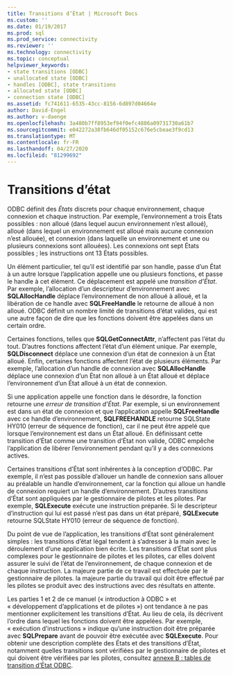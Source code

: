 ```yaml
---
title: Transitions d’État | Microsoft Docs
ms.custom: ''
ms.date: 01/19/2017
ms.prod: sql
ms.prod_service: connectivity
ms.reviewer: ''
ms.technology: connectivity
ms.topic: conceptual
helpviewer_keywords:
- state transitions [ODBC]
- unallocated state [ODBC]
- handles [ODBC], state transitions
- allocated state [ODBC]
- connection state [ODBC]
ms.assetid: fc741611-6535-43cc-8156-6d897d04664e
author: David-Engel
ms.author: v-daenge
ms.openlocfilehash: 3a480b7ff8953ef94f0efc4886a09731730a61b7
ms.sourcegitcommit: e042272a38fb646df05152c676e5cbeae3f9cd13
ms.translationtype: MT
ms.contentlocale: fr-FR
ms.lasthandoff: 04/27/2020
ms.locfileid: "81299692"
---
```

# <a name="state-transitions"></a>Transitions d’état
ODBC définit des *États* discrets pour chaque environnement, chaque connexion et chaque instruction. Par exemple, l’environnement a trois États possibles : non alloué (dans lequel aucun environnement n’est alloué), alloué (dans lequel un environnement est alloué mais aucune connexion n’est allouée), et connexion (dans laquelle un environnement et une ou plusieurs connexions sont allouées). Les connexions ont sept États possibles ; les instructions ont 13 États possibles.  
  
 Un élément particulier, tel qu’il est identifié par son handle, passe d’un État à un autre lorsque l’application appelle une ou plusieurs fonctions, et passe le handle à cet élément. Ce déplacement est appelé une *transition d’État*. Par exemple, l’allocation d’un descripteur d’environnement avec **SQLAllocHandle** déplace l’environnement de non alloué à alloué, et la libération de ce handle avec **SQLFreeHandle** le retourne de alloué à non alloué. ODBC définit un nombre limité de transitions d’état valides, qui est une autre façon de dire que les fonctions doivent être appelées dans un certain ordre.  
  
 Certaines fonctions, telles que **SQLGetConnectAttr**, n’affectent pas l’état du tout. D’autres fonctions affectent l’état d’un élément unique. Par exemple, **SQLDisconnect** déplace une connexion d’un état de connexion à un État alloué. Enfin, certaines fonctions affectent l’état de plusieurs éléments. Par exemple, l’allocation d’un handle de connexion avec **SQLAllocHandle** déplace une connexion d’un État non alloué à un État alloué et déplace l’environnement d’un État alloué à un état de connexion.  
  
 Si une application appelle une fonction dans le désordre, la fonction retourne une *erreur de transition d’État*. Par exemple, si un environnement est dans un état de connexion et que l’application appelle **SQLFreeHandle** avec ce handle d’environnement, **SQLFREEHANDLE** retourne SQLState HY010 (erreur de séquence de fonction), car il ne peut être appelé que lorsque l’environnement est dans un État alloué. En définissant cette transition d’État comme une transition d’État non valide, ODBC empêche l’application de libérer l’environnement pendant qu’il y a des connexions actives.  
  
 Certaines transitions d’État sont inhérentes à la conception d’ODBC. Par exemple, il n’est pas possible d’allouer un handle de connexion sans allouer au préalable un handle d’environnement, car la fonction qui alloue un handle de connexion requiert un handle d’environnement. D’autres transitions d’État sont appliquées par le gestionnaire de pilotes et les pilotes. Par exemple, **SQLExecute** exécute une instruction préparée. Si le descripteur d’instruction qui lui est passé n’est pas dans un état préparé, **SQLExecute** retourne SQLState HY010 (erreur de séquence de fonction).  
  
 Du point de vue de l’application, les transitions d’État sont généralement simples : les transitions d’état légal tendent à s’adresser à la main avec le déroulement d’une application bien écrite. Les transitions d’État sont plus complexes pour le gestionnaire de pilotes et les pilotes, car elles doivent assurer le suivi de l’état de l’environnement, de chaque connexion et de chaque instruction. La majeure partie de ce travail est effectuée par le gestionnaire de pilotes. la majeure partie du travail qui doit être effectué par les pilotes se produit avec des instructions avec des résultats en attente.  
  
 Les parties 1 et 2 de ce manuel (« introduction à ODBC » et « développement d’applications et de pilotes ») ont tendance à ne pas mentionner explicitement les transitions d’État. Au lieu de cela, ils décrivent l’ordre dans lequel les fonctions doivent être appelées. Par exemple, « exécution d’instructions » indique qu’une instruction doit être préparée avec **SQLPrepare** avant de pouvoir être exécutée avec **SQLExecute**. Pour obtenir une description complète des États et des transitions d’État, notamment quelles transitions sont vérifiées par le gestionnaire de pilotes et qui doivent être vérifiées par les pilotes, consultez [annexe B : tables de transition d’État ODBC](../../../odbc/reference/appendixes/appendix-b-odbc-state-transition-tables.md).
